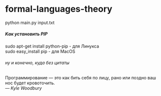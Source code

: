 # formal-languages-theory
python main.py input.txt





##### Kак установить PIP <br>
sudo apt-get install python-pip  - для Линукса <br>
sudo easy_install pip - для MacOS <br>


###### ну и конечно, куда без цитаты
Программирование — это как бить себя по лицу, рано или поздно ваш нос будет кровоточить. <br>
*— Kyle Woodbury*

